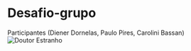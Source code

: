 # Desafio-grupo 
Participantes (Diener Dornelas, Paulo Pires, Carolini Bassan)
![Doutor Estranho](https://user-images.githubusercontent.com/96602170/170842679-a79e445a-84ac-4e0a-abfc-6198bac9544a.png)



